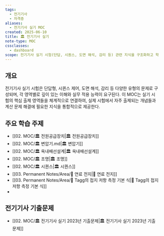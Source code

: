 ```yaml
---
tags:
  - 전기기사
  - 자격증
aliases:
  - 전기기사 실기 MOC
created: 2025-06-10
title: 🏛️ 전기기사 실기
note-type: MOC
cssclasses:
  - dashboard
scope: 전기기사 실기 시험(단답, 시퀀스, 도면 해석, 감리 등) 관련 지식을 구조화하고 학습 자료를 연결.
---
```


## 개요
전기기사 실기 시험은 단답형, 시퀸스 제어, 도면 해석, 감리 등 다양한 유형의 문제로 구성되며, 각 영역별로 깊이 있는 이해와 실무 적용 능력이 요구된다. 이 MOC는 실기 시험의 핵심 출제 영역들을 체계적으로 연결하여, 실제 시험에서 자주 출제되는 개념들과 계산 문제 해결에 필요한 지식을 통합적으로 제공한다.

## 주요 학습 주제
 - [[02. MOC/🏛️ 전원공급장치|🏛️ 전원공급장치]]
 - [[02. MOC/🏛️ 변압기.md|🏛️ 변압기]]
 - [[02. MOC/🏛️ 옥내배선설계|🏛️ 옥내배선설계]]
- [[02. MOC/🏛️ 조명|🏛️ 조명]]
- [[02. MOC/🏛️ 시퀀스|🏛️ 시퀀스]]
- [[03. Permanent Notes/Area/📝 연료 전지|📝 연료 전지]]
- [[03. Permanent Notes/Area/📝 Tagg의 접지 저항 측정 기본 식|📝 Tagg의 접지 저항 측정 기본 식]]
- 
## 전기기사 기출문제
- [[02. MOC/🏛️ 전기기사 실기 2023년 기출문제|🏛️ 전기기사 실기 2023년 기출문제]]
